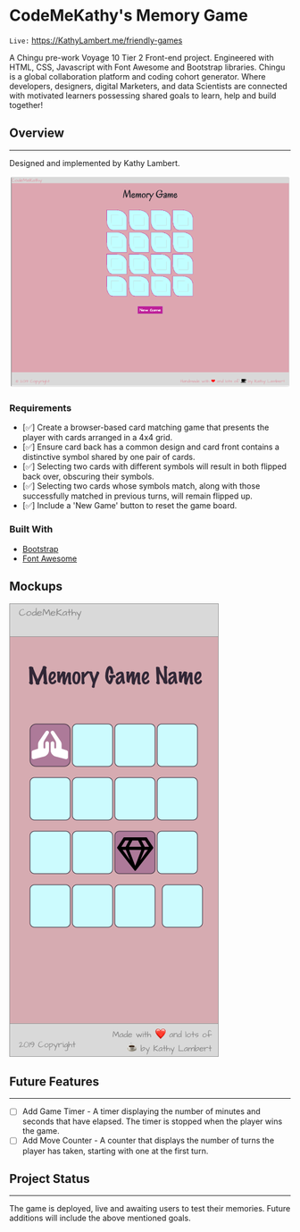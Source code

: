 # CodeMeKathy's Memory Game
`Live:` https://KathyLambert.me/friendly-games

A Chingu pre-work Voyage 10 Tier 2 Front-end project. Engineered with HTML, CSS, Javascript with Font Awesome and Bootstrap libraries. Chingu is a global collaboration platform and coding cohort generator. Where developers, designers, digital Marketers, and data Scientists are connected with motivated learners possessing shared goals to learn, help and build together!

## Overview
----
Designed and implemented by Kathy Lambert.

![overview](https://github.com/CodeMeKathy/friendly-games/blob/master/assets/images/CodeMeKathy's%20Memory%20Game%20-%20Vivaldi%202019-06-25%2017-32-19.png?raw=true "overview")

### Requirements

* [✅] Create a browser-based card matching game that presents the player with cards arranged in a 4x4 grid.
* [✅] Ensure card back has a common design  and card front contains a distinctive symbol shared by one pair of cards.
* [✅] Selecting two cards with different symbols will result in both flipped back over, obscuring their  symbols.
* [✅] Selecting two cards whose symbols match, along with those successfully matched in previous turns, will remain flipped up.
* [✅] Include a 'New Game' button to reset the game board.

### Built With

* [Bootstrap](https://getbootstrap.com) 
* [Font Awesome](https://fontawesome.com/how-to-use/on-the-web/using-with/react)

## Mockups
![Application Mockup](https://github.com/CodeMeKathy/friendly-games/blob/master/assets/images/Wireframe.png?raw=true "Application Mockup")

## Future Features
---

* [ ] Add Game Timer - A timer displaying the number of minutes and seconds that have elapsed. The timer is stopped when the player wins the game.
* [ ] Add Move Counter - A counter that displays the number of turns the player has taken, starting with one at the first turn.

## Project Status
---

The game is deployed, live and awaiting users to test their memories.  Future additions will include the above mentioned goals.
